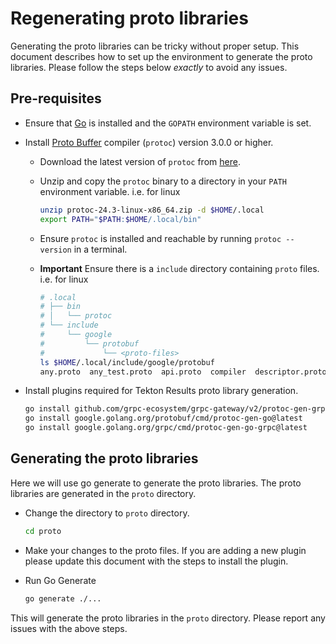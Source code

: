# Regenerating proto libraries

Generating the proto libraries can be tricky without proper setup. This document
describes how to set up the environment to generate the proto libraries. Please
follow the steps below _exactly_ to avoid any issues.

## Pre-requisites

- Ensure that [Go](https://golang.org/doc/install) is installed and the
  `GOPATH` environment variable is set.
- Install [Proto Buffer](https://developers.google.com/protocol-buffers) compiler (`protoc`) version 3.0.0 or higher.

  - Download the latest version of `protoc` from [here](https://github.com/protocolbuffers/protobuf/releases/latest).
  - Unzip and copy the `protoc` binary to a directory in your `PATH` environment variable. i.e. for linux

    ```bash
    unzip protoc-24.3-linux-x86_64.zip -d $HOME/.local
    export PATH="$PATH:$HOME/.local/bin"
    ```

  - Ensure `protoc` is installed and reachable by running `protoc --version` in a terminal.
  - **Important** Ensure there is a `include` directory containing `proto` files. i.e. for linux

    ```bash
    # .local
    # ├── bin
    # │   └── protoc
    # └── include
    #     └── google
    #         └── protobuf
    #             └── <proto-files>
    ls $HOME/.local/include/google/protobuf
    any.proto  any_test.proto  api.proto  compiler  descriptor.proto  descriptor_test.proto  empty.proto  struct.proto  struct_test.proto  timestamp.proto  timestamp_test.proto  type.proto  type_test.proto  wrappers.proto  wrappers_test.proto
    ```

- Install plugins required for Tekton Results proto library generation.

  ```bash
  go install github.com/grpc-ecosystem/grpc-gateway/v2/protoc-gen-grpc-gateway@latest
  go install google.golang.org/protobuf/cmd/protoc-gen-go@latest
  go install google.golang.org/grpc/cmd/protoc-gen-go-grpc@latest
  ```

## Generating the proto libraries

Here we will use go generate to generate the proto libraries. The proto libraries
are generated in the `proto` directory.

- Change the directory to `proto` directory.

  ```bash
  cd proto
  ```

- Make your changes to the proto files. If you are adding a new plugin please update
  this document with the steps to install the plugin.
- Run Go Generate

  ```bash
  go generate ./...
  ```

This will generate the proto libraries in the `proto` directory. Please report any issues
with the above steps.
